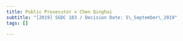 ```yaml
---
title: Public Prosecutor v Chen Qinghui
subtitle: "[2019] SGDC 183 / Decision Date: 5\_September\_2019"
tags: []

---
```

